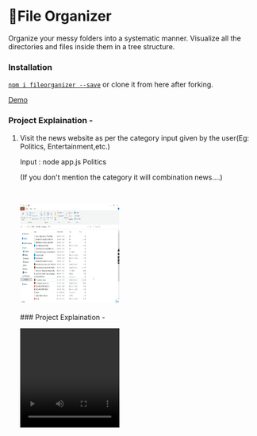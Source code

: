 # 📁File Organizer

Organize your messy folders into a systematic manner.
Visualize all the directories and files inside them in a tree structure.

### Installation

[`npm i fileorganizer --save`](https://www.npmjs.com/package/fileorganizerary) or clone it from here after forking.

<a href = "https://screenrec.com/share/aA1sShemWq">Demo</a>

### Project Explaination - 
1. <p>Visit the news website as per the category input given by the user(Eg: Politics, Entertainment,etc.)</p>
   <p>Input : node app.js Politics</p>
   <p>(If you don't mention the category it will combination news....)</p><br>
  
   <img src = "Project/s1.png" width = 200 height = 200><br><br>### Project Explaination - 

    <video src = "Project/file organizer.mp4" width = 200 height = 200 type="video/mp4"><br><br>### Project Explaination - </video>
